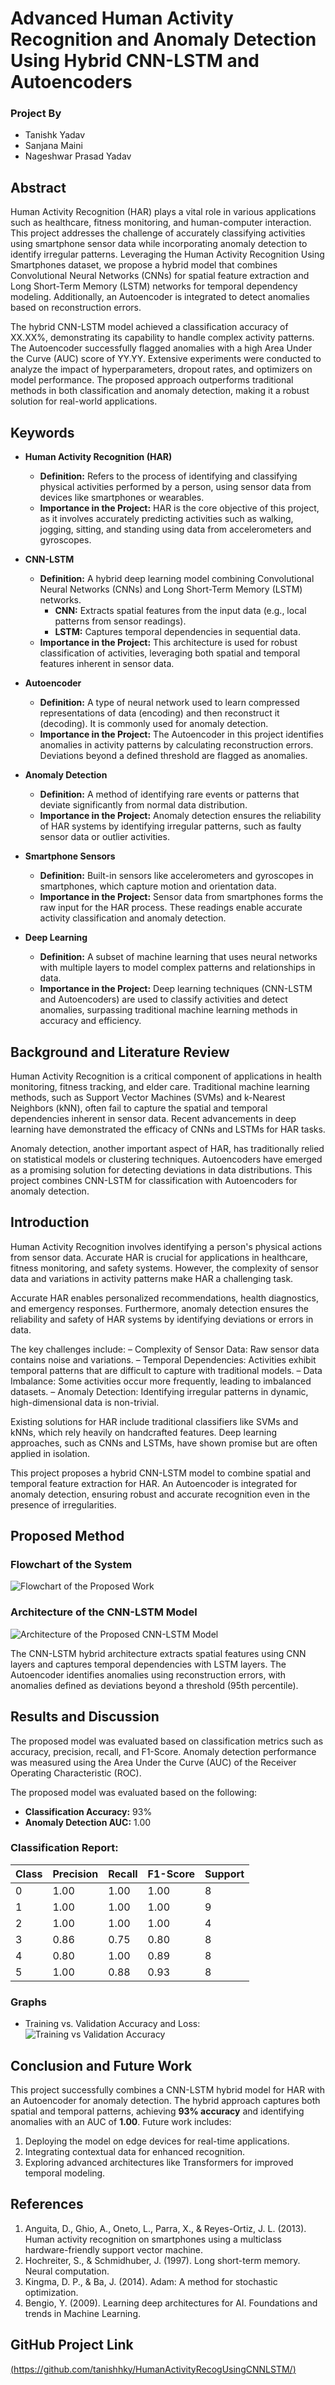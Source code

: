 # Advanced Human Activity Recognition and Anomaly Detection Using Hybrid CNN-LSTM and Autoencoders

### Project By
- Tanishk Yadav
- Sanjana Maini
- Nageshwar Prasad Yadav

## Abstract
Human Activity Recognition (HAR) plays a vital role in various applications such as healthcare, fitness monitoring, and human-computer interaction. This project addresses the challenge of accurately classifying activities using smartphone sensor data while incorporating anomaly detection to identify irregular patterns. Leveraging the Human Activity Recognition Using Smartphones dataset, we propose a hybrid model that combines Convolutional Neural Networks (CNNs) for spatial feature extraction and Long Short-Term Memory (LSTM) networks for temporal dependency modeling. Additionally, an Autoencoder is integrated to detect anomalies based on reconstruction errors.


The hybrid CNN-LSTM model achieved a classification accuracy of XX.XX%, demonstrating its capability to handle complex activity patterns. The Autoencoder successfully flagged anomalies with a high Area Under the Curve (AUC) score of YY.YY. Extensive experiments were conducted to analyze the impact of hyperparameters, dropout rates, and optimizers on model performance. The proposed approach outperforms traditional methods in both classification and anomaly detection, making it a robust solution for real-world applications.


## Keywords

- **Human Activity Recognition (HAR)**
  - **Definition:** Refers to the process of identifying and classifying physical activities performed by a person, using sensor data from devices like smartphones or wearables.
  - **Importance in the Project:** HAR is the core objective of this project, as it involves accurately predicting activities such as walking, jogging, sitting, and standing using data from accelerometers and gyroscopes.

- **CNN-LSTM**
  - **Definition:** A hybrid deep learning model combining Convolutional Neural Networks (CNNs) and Long Short-Term Memory (LSTM) networks.
    - **CNN:** Extracts spatial features from the input data (e.g., local patterns from sensor readings).
    - **LSTM:** Captures temporal dependencies in sequential data.
  - **Importance in the Project:** This architecture is used for robust classification of activities, leveraging both spatial and temporal features inherent in sensor data.

- **Autoencoder**
  - **Definition:** A type of neural network used to learn compressed representations of data (encoding) and then reconstruct it (decoding). It is commonly used for anomaly detection.
  - **Importance in the Project:** The Autoencoder in this project identifies anomalies in activity patterns by calculating reconstruction errors. Deviations beyond a defined threshold are flagged as anomalies.
    
- **Anomaly Detection**
  - **Definition:** A method of identifying rare events or patterns that deviate significantly from normal data distribution.
  - **Importance in the Project:** Anomaly detection ensures the reliability of HAR systems by identifying irregular patterns, such as faulty sensor data or outlier activities.
- **Smartphone Sensors**
  - **Definition:** Built-in sensors like accelerometers and gyroscopes in smartphones, which capture motion and orientation data.
  - **Importance in the Project:** Sensor data from smartphones forms the raw input for the HAR process. These readings enable accurate activity classification and anomaly detection.
- **Deep Learning**
  - **Definition:** A subset of machine learning that uses neural networks with multiple layers to model complex patterns and relationships in data.
  - **Importance in the Project:** Deep learning techniques (CNN-LSTM and Autoencoders) are used to classify activities and detect anomalies, surpassing traditional machine learning methods in accuracy and efficiency.


## Background and Literature Review
Human Activity Recognition is a critical component of applications in health monitoring, fitness tracking, and elder care. Traditional machine learning methods, such as Support Vector Machines (SVMs) and k-Nearest Neighbors (kNN), often fail to capture the spatial and temporal dependencies inherent in sensor data. Recent advancements in deep learning have demonstrated the efficacy of CNNs and LSTMs for HAR tasks.

Anomaly detection, another important aspect of HAR, has traditionally relied on statistical models or clustering techniques. Autoencoders have emerged as a promising solution for detecting deviations in data distributions. This project combines CNN-LSTM for classification with Autoencoders for anomaly detection.

## Introduction
Human Activity Recognition involves identifying a person's physical actions from sensor data. Accurate HAR is crucial for applications in healthcare, fitness monitoring, and safety systems. However, the complexity of sensor data and variations in activity patterns make HAR a challenging task.

Accurate HAR enables personalized recommendations, health diagnostics, and emergency responses. Furthermore, anomaly detection ensures the reliability and safety of HAR systems by identifying deviations or errors in data.

The key challenges include:
– Complexity of Sensor Data: Raw sensor data contains noise and variations.
– Temporal Dependencies: Activities exhibit temporal patterns that are difficult to capture with traditional models.
– Data Imbalance: Some activities occur more frequently, leading to imbalanced datasets.
– Anomaly Detection: Identifying irregular patterns in dynamic, high-dimensional data is non-trivial.

Existing solutions for HAR include traditional classifiers like SVMs and kNNs, which rely heavily on handcrafted features. Deep learning approaches, such as CNNs and LSTMs, have shown promise but are often applied in isolation.

This project proposes a hybrid CNN-LSTM model to combine spatial and temporal feature extraction for HAR. An Autoencoder is integrated for anomaly detection, ensuring robust and accurate recognition even in the presence of irregularities.


## Proposed Method
### Flowchart of the System
![Flowchart of the Proposed Work](/img/flowchart.png)

### Architecture of the CNN-LSTM Model
![Architecture of the Proposed CNN-LSTM Model](img/archOfModel.png)

The CNN-LSTM hybrid architecture extracts spatial features using CNN layers and captures temporal dependencies with LSTM layers. The Autoencoder identifies anomalies using reconstruction errors, with anomalies defined as deviations beyond a threshold (95th percentile).

## Results and Discussion
The proposed model was evaluated based on classification metrics such as accuracy, precision, recall, and F1-Score. Anomaly detection performance was measured using the Area Under the Curve (AUC) of the Receiver Operating Characteristic (ROC).

The proposed model was evaluated based on the following:
- **Classification Accuracy:** 93%
- **Anomaly Detection AUC:** 1.00

### Classification Report:
| Class | Precision | Recall | F1-Score | Support |
|-------|-----------|--------|----------|---------|
| 0     | 1.00      | 1.00   | 1.00     | 8       |
| 1     | 1.00      | 1.00   | 1.00     | 9       |
| 2     | 1.00      | 1.00   | 1.00     | 4       |
| 3     | 0.86      | 0.75   | 0.80     | 8       |
| 4     | 0.80      | 1.00   | 0.89     | 8       |
| 5     | 1.00      | 0.88   | 0.93     | 8       |

### Graphs
- Training vs. Validation Accuracy and Loss:
  ![Training vs Validation Accuracy](imp/grqph.png)

## Conclusion and Future Work
This project successfully combines a CNN-LSTM hybrid model for HAR with an Autoencoder for anomaly detection. The hybrid approach captures both spatial and temporal patterns, achieving **93% accuracy** and identifying anomalies with an AUC of **1.00**. Future work includes:
1. Deploying the model on edge devices for real-time applications.
2. Integrating contextual data for enhanced recognition.
3. Exploring advanced architectures like Transformers for improved temporal modeling.

## References
1. Anguita, D., Ghio, A., Oneto, L., Parra, X., & Reyes-Ortiz, J. L. (2013). Human activity recognition on smartphones using a multiclass hardware-friendly support vector machine.
2. Hochreiter, S., & Schmidhuber, J. (1997). Long short-term memory. Neural computation.
3. Kingma, D. P., & Ba, J. (2014). Adam: A method for stochastic optimization.
4. Bengio, Y. (2009). Learning deep architectures for AI. Foundations and trends in Machine Learning.

## GitHub Project Link
[(https://github.com/tanishhky/HumanActivityRecogUsingCNNLSTM/)](#)
